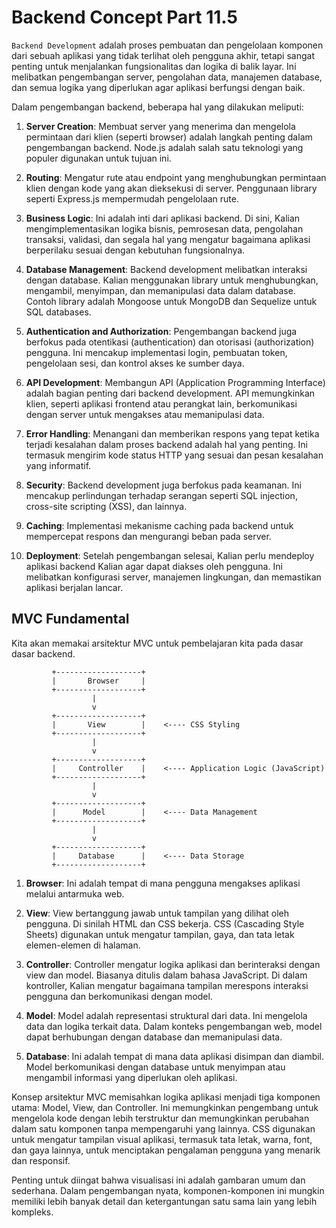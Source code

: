 # Backend Concept Part 11.5

`Backend Development` adalah proses pembuatan dan pengelolaan komponen dari sebuah aplikasi yang tidak terlihat oleh pengguna akhir, tetapi sangat penting untuk menjalankan fungsionalitas dan logika di balik layar. Ini melibatkan pengembangan server, pengolahan data, manajemen database, dan semua logika yang diperlukan agar aplikasi berfungsi dengan baik.

Dalam pengembangan backend, beberapa hal yang dilakukan meliputi:

1. **Server Creation**: Membuat server yang menerima dan mengelola permintaan dari klien (seperti browser) adalah langkah penting dalam pengembangan backend. Node.js adalah salah satu teknologi yang populer digunakan untuk tujuan ini.

2. **Routing**: Mengatur rute atau endpoint yang menghubungkan permintaan klien dengan kode yang akan dieksekusi di server. Penggunaan library seperti Express.js mempermudah pengelolaan rute.

3. **Business Logic**: Ini adalah inti dari aplikasi backend. Di sini, Kalian mengimplementasikan logika bisnis, pemrosesan data, pengolahan transaksi, validasi, dan segala hal yang mengatur bagaimana aplikasi berperilaku sesuai dengan kebutuhan fungsionalnya.

4. **Database Management**: Backend development melibatkan interaksi dengan database. Kalian menggunakan library untuk menghubungkan, mengambil, menyimpan, dan memanipulasi data dalam database. Contoh library adalah Mongoose untuk MongoDB dan Sequelize untuk SQL databases.

5. **Authentication and Authorization**: Pengembangan backend juga berfokus pada otentikasi (authentication) dan otorisasi (authorization) pengguna. Ini mencakup implementasi login, pembuatan token, pengelolaan sesi, dan kontrol akses ke sumber daya.

6. **API Development**: Membangun API (Application Programming Interface) adalah bagian penting dari backend development. API memungkinkan klien, seperti aplikasi frontend atau perangkat lain, berkomunikasi dengan server untuk mengakses atau memanipulasi data.

7. **Error Handling**: Menangani dan memberikan respons yang tepat ketika terjadi kesalahan dalam proses backend adalah hal yang penting. Ini termasuk mengirim kode status HTTP yang sesuai dan pesan kesalahan yang informatif.

8. **Security**: Backend development juga berfokus pada keamanan. Ini mencakup perlindungan terhadap serangan seperti SQL injection, cross-site scripting (XSS), dan lainnya.

9. **Caching**: Implementasi mekanisme caching pada backend untuk mempercepat respons dan mengurangi beban pada server.

10. **Deployment**: Setelah pengembangan selesai, Kalian perlu mendeploy aplikasi backend Kalian agar dapat diakses oleh pengguna. Ini melibatkan konfigurasi server, manajemen lingkungan, dan memastikan aplikasi berjalan lancar.

## MVC Fundamental
Kita akan memakai arsitektur MVC untuk pembelajaran kita pada dasar dasar backend.

```
         +-------------------+
         |       Browser     |
         +-------------------+
                  |
                  v
         +-------------------+
         |       View        |    <---- CSS Styling
         +-------------------+
                  |
                  v
         +-------------------+
         |     Controller    |    <---- Application Logic (JavaScript)
         +-------------------+
                  |
                  v
         +-------------------+
         |      Model        |    <---- Data Management
         +-------------------+
                  |
                  v
         +-------------------+
         |     Database      |    <---- Data Storage
         +-------------------+
```

1. **Browser**: Ini adalah tempat di mana pengguna mengakses aplikasi melalui antarmuka web.

2. **View**: View bertanggung jawab untuk tampilan yang dilihat oleh pengguna. Di sinilah HTML dan CSS bekerja. CSS (Cascading Style Sheets) digunakan untuk mengatur tampilan, gaya, dan tata letak elemen-elemen di halaman.

3. **Controller**: Controller mengatur logika aplikasi dan berinteraksi dengan view dan model. Biasanya ditulis dalam bahasa JavaScript. Di dalam kontroller, Kalian mengatur bagaimana tampilan merespons interaksi pengguna dan berkomunikasi dengan model.

4. **Model**: Model adalah representasi struktural dari data. Ini mengelola data dan logika terkait data. Dalam konteks pengembangan web, model dapat berhubungan dengan database dan memanipulasi data.

5. **Database**: Ini adalah tempat di mana data aplikasi disimpan dan diambil. Model berkomunikasi dengan database untuk menyimpan atau mengambil informasi yang diperlukan oleh aplikasi.

Konsep arsitektur MVC memisahkan logika aplikasi menjadi tiga komponen utama: Model, View, dan Controller. Ini memungkinkan pengembang untuk mengelola kode dengan lebih terstruktur dan memungkinkan perubahan dalam satu komponen tanpa mempengaruhi yang lainnya. CSS digunakan untuk mengatur tampilan visual aplikasi, termasuk tata letak, warna, font, dan gaya lainnya, untuk menciptakan pengalaman pengguna yang menarik dan responsif.

Penting untuk diingat bahwa visualisasi ini adalah gambaran umum dan sederhana. Dalam pengembangan nyata, komponen-komponen ini mungkin memiliki lebih banyak detail dan ketergantungan satu sama lain yang lebih kompleks.